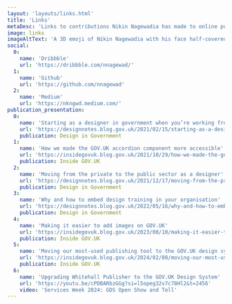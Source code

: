 ```yaml
---
layout: 'layouts/links.html'
title: 'Links'
metaDesc: 'Links to contributions Nikin Nagewadia has made to online publications, as well as links to his profile on popular social media sites.'
image: links
imageAltText: 'A 3D emoji of Nikin Nagewadia with his face half-covered by an Apple laptop.'
social:
  0: 
    name: 'Dribbble'
    url: 'https://dribbble.com/nnagewad/'
  1: 
    name: 'Github'
    url: 'https://github.com/nnagewad'
  2:
    name: 'Medium'
    url: 'https://nkngwd.medium.com/'
publication_presentation:
  0:
    name: 'Starting as a designer in government when you’re working from home'
    url: 'https://designnotes.blog.gov.uk/2021/02/15/starting-as-a-designer-in-government-when-youre-working-from-home/'
    publication: Design in Government
  1:
    name: 'How we made the GOV.UK accordion component more accessible'
    url: 'https://insidegovuk.blog.gov.uk/2021/10/29/how-we-made-the-gov-uk-accordion-component-more-accessible/'
    publication: Inside GOV.UK
  2:
    name: 'Moving from the private to the public sector as a designer'
    url: 'https://designnotes.blog.gov.uk/2021/12/17/moving-from-the-private-to-the-public-sector-as-a-designer/'
    publication: Design in Government
  3:
    name: 'Why and how to embed design training in your organisation'
    url: 'https://designnotes.blog.gov.uk/2022/05/16/why-and-how-to-embed-design-training-in-your-organisation/'
    publication: Design in Government
  4:
    name: 'Making it easier to add images on GOV.UK'
    url: 'https://insidegovuk.blog.gov.uk/2023/08/10/making-it-easier-to-add-images-on-gov-uk/'
    publication: Inside GOV.UK
  5:
    name: 'Moving our most-used publishing tool to the GOV.UK design system'
    url: 'https://insidegovuk.blog.gov.uk/2024/02/08/moving-our-most-used-publishing-tool-to-the-gov-uk-design-system/?utm_medium=referral&utm_source=nikinwebsite&utm_campaign=whitehall'
    publication: Inside GOV.UK
  6:
    name: 'Upgrading Whitehall Publisher to the GOV.UK Design System'
    url: 'https://youtu.be/cPDBARbzGGg?si=l5opeg32v7c78Hl2&t=2456'
    video: 'Services Week 2024: GDS Open Show and Tell'
---
```

